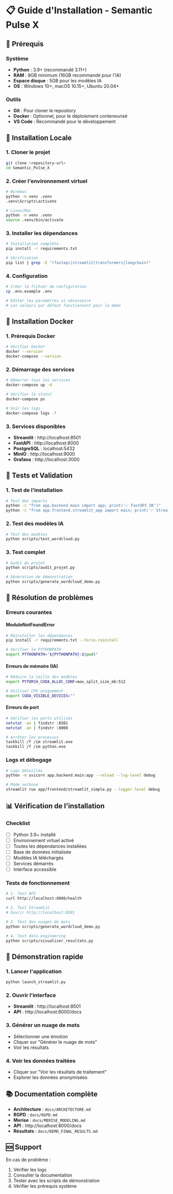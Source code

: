 # 📋 Guide d'Installation - Semantic Pulse X

## 🎯 Prérequis

### Système
- **Python** : 3.9+ (recommandé 3.11+)
- **RAM** : 8GB minimum (16GB recommandé pour l'IA)
- **Espace disque** : 5GB pour les modèles IA
- **OS** : Windows 10+, macOS 10.15+, Ubuntu 20.04+

### Outils
- **Git** : Pour cloner le repository
- **Docker** : Optionnel, pour le déploiement conteneurisé
- **VS Code** : Recommandé pour le développement

## 🚀 Installation Locale

### 1. Cloner le projet
```bash
git clone <repository-url>
cd Semantic_Pulse_X
```

### 2. Créer l'environnement virtuel
```bash
# Windows
python -m venv .venv
.venv\Scripts\activate

# Linux/Mac
python -m venv .venv
source .venv/bin/activate
```

### 3. Installer les dépendances
```bash
# Installation complète
pip install -r requirements.txt

# Vérification
pip list | grep -E "(fastapi|streamlit|transformers|langchain)"
```

### 4. Configuration
```bash
# Créer le fichier de configuration
cp .env.example .env

# Éditer les paramètres si nécessaire
# Les valeurs par défaut fonctionnent pour la démo
```

## 🐳 Installation Docker

### 1. Prérequis Docker
```bash
# Vérifier Docker
docker --version
docker-compose --version
```

### 2. Démarrage des services
```bash
# Démarrer tous les services
docker-compose up -d

# Vérifier le statut
docker-compose ps

# Voir les logs
docker-compose logs -f
```

### 3. Services disponibles
- **Streamlit** : http://localhost:8501
- **FastAPI** : http://localhost:8000
- **PostgreSQL** : localhost:5432
- **MinIO** : http://localhost:9000
- **Grafana** : http://localhost:3000

## 🧪 Tests et Validation

### 1. Test de l'installation
```bash
# Test des imports
python -c "from app.backend.main import app; print('✅ FastAPI OK')"
python -c "from app.frontend.streamlit_app import main; print('✅ Streamlit OK')"
```

### 2. Test des modèles IA
```bash
# Test des modèles
python scripts/test_wordcloud.py
```

### 3. Test complet
```bash
# Audit du projet
python scripts/audit_projet.py

# Génération de démonstration
python scripts/generate_wordcloud_demo.py
```

## 🔧 Résolution de problèmes

### Erreurs courantes

#### ModuleNotFoundError
```bash
# Réinstaller les dépendances
pip install -r requirements.txt --force-reinstall

# Vérifier le PYTHONPATH
export PYTHONPATH="${PYTHONPATH}:$(pwd)"
```

#### Erreurs de mémoire (IA)
```bash
# Réduire la taille des modèles
export PYTORCH_CUDA_ALLOC_CONF=max_split_size_mb:512

# Utiliser CPU uniquement
export CUDA_VISIBLE_DEVICES=""
```

#### Erreurs de port
```bash
# Vérifier les ports utilisés
netstat -an | findstr :8501
netstat -an | findstr :8000

# Arrêter les processus
taskkill /f /im streamlit.exe
taskkill /f /im python.exe
```

### Logs et débogage
```bash
# Logs détaillés
python -m uvicorn app.backend.main:app --reload --log-level debug

# Mode verbose
streamlit run app/frontend/streamlit_simple.py --logger.level debug
```

## 📊 Vérification de l'installation

### Checklist
- [ ] Python 3.9+ installé
- [ ] Environnement virtuel activé
- [ ] Toutes les dépendances installées
- [ ] Base de données initialisée
- [ ] Modèles IA téléchargés
- [ ] Services démarrés
- [ ] Interface accessible

### Tests de fonctionnement
```bash
# 1. Test API
curl http://localhost:8000/health

# 2. Test Streamlit
# Ouvrir http://localhost:8501

# 3. Test des nuages de mots
python scripts/generate_wordcloud_demo.py

# 4. Test data engineering
python scripts/visualiser_resultats.py
```

## 🎯 Démonstration rapide

### 1. Lancer l'application
```bash
python launch_streamlit.py
```

### 2. Ouvrir l'interface
- **Streamlit** : http://localhost:8501
- **API** : http://localhost:8000/docs

### 3. Générer un nuage de mots
- Sélectionner une émotion
- Cliquer sur "Générer le nuage de mots"
- Voir les résultats

### 4. Voir les données traitées
- Cliquer sur "Voir les résultats de traitement"
- Explorer les données anonymisées

## 📚 Documentation complète

- **Architecture** : `docs/ARCHITECTURE.md`
- **RGPD** : `docs/RGPD.md`
- **Merise** : `docs/MERISE_MODELING.md`
- **API** : http://localhost:8000/docs
- **Résultats** : `docs/DEMO_FINAL_RESULTS.md`

## 🆘 Support

En cas de problème :
1. Vérifier les logs
2. Consulter la documentation
3. Tester avec les scripts de démonstration
4. Vérifier les prérequis système
